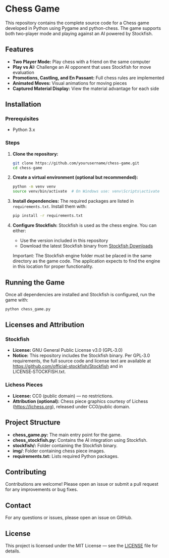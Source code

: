 # Chess Game

This repository contains the complete source code for a Chess game developed in Python using Pygame and python-chess. The game supports both two-player mode and playing against an AI powered by Stockfish.

## Features
- **Two Player Mode:** Play chess with a friend on the same computer
- **Play vs AI:** Challenge an AI opponent that uses Stockfish for move evaluation
- **Promotions, Castling, and En Passant:** Full chess rules are implemented
- **Animated Moves:** Visual animations for moving pieces
- **Captured Material Display:** View the material advantage for each side

## Installation

### Prerequisites
- Python 3.x

### Steps
1. **Clone the repository:**
   ```bash
   git clone https://github.com/yourusername/chess-game.git
   cd chess-game
   ```

2. **Create a virtual environment (optional but recommended):**
   ```bash
   python -m venv venv
   source venv/bin/activate  # On Windows use: venv\Scripts\activate
   ```

3. **Install dependencies:**
   The required packages are listed in `requirements.txt`. Install them with:
   ```bash
   pip install -r requirements.txt
   ```

4. **Configure Stockfish:**
   Stockfish is used as the chess engine. You can either:
   - Use the version included in this repository
   - Download the latest Stockfish binary from [Stockfish Downloads](https://stockfishchess.org/download/)
   
   Important: The Stockfish engine folder must be placed in the same directory as the game code. The application expects to find the engine in this location for proper functionality.

## Running the Game
Once all dependencies are installed and Stockfish is configured, run the game with:

```bash
python chess_game.py
```

## Licenses and Attribution

### Stockfish
- **License:** GNU General Public License v3.0 (GPL‑3.0)  
- **Notice:** This repository includes the Stockfish binary. Per GPL‑3.0 requirements, the full source code and license text are available at https://github.com/official-stockfish/Stockfish and in LICENSE‑STOCKFISH.txt.

### Lichess Pieces
- **License:** CC0 (public domain) — no restrictions.  
- **Attribution (optional):** Chess piece graphics courtesy of Lichess (https://lichess.org), released under CC0/public domain.

## Project Structure
- **chess_game.py:** The main entry point for the game.
- **chess_stockfish.py:** Contains the AI integration using Stockfish.
- **stockfish/:** Folder containing the Stockfish binary.
- **img/**: Folder containing chess piece images.
- **requirements.txt:** Lists required Python packages.

## Contributing
Contributions are welcome! Please open an issue or submit a pull request for any improvements or bug fixes.

## Contact
For any questions or issues, please open an issue on GitHub.

## License
This project is licensed under the MIT License — see the [LICENSE](LICENSE) file for details.

